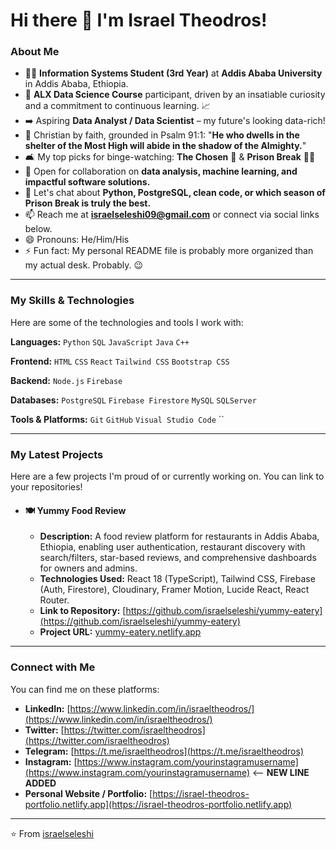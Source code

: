 # Hi there 👋 I'm Israel Theodros!

### About Me

- 👨‍💻 **Information Systems Student (3rd Year)** at **Addis Ababa University** in Addis Ababa, Ethiopia.
- 🌱 **ALX Data Science Course** participant, driven by an insatiable curiosity and a commitment to continuous learning. 📈
- ➡️ Aspiring **Data Analyst / Data Scientist** – my future's looking data-rich!
- 🙏 Christian by faith, grounded in Psalm 91:1: "**He who dwells in the shelter of the Most High will abide in the shadow of the Almighty.**"
- 🛋️ My top picks for binge-watching: **The Chosen** 🙏 & **Prison Break** 🏃‍♂️
- 🤝 Open for collaboration on **data analysis, machine learning, and impactful software solutions.**
- 💬 Let's chat about **Python, PostgreSQL, clean code, or which season of Prison Break is truly the best.**
- 📫 Reach me at **israelseleshi09@gmail.com** or connect via social links below.
- 😄 Pronouns: He/Him/His
- ⚡ Fun fact: My personal README file is probably more organized than my actual desk. Probably. 😉

---

### My Skills & Technologies

Here are some of the technologies and tools I work with:

**Languages:**
`Python` `SQL` `JavaScript` `Java` `C++` 

**Frontend:**
`HTML` `CSS` `React` `Tailwind CSS` `Bootstrap CSS`

**Backend:**
`Node.js` `Firebase`

**Databases:**
`PostgreSQL` `Firebase Firestore` `MySQL` `SQLServer`

**Tools & Platforms:**
`Git` `GitHub` `Visual Studio Code` ``

---

### My Latest Projects

Here are a few projects I'm proud of or currently working on. You can link to your repositories!

- #### 🍽️ Yummy Food Review
  - **Description:** A food review platform for restaurants in Addis Ababa, Ethiopia, enabling user authentication, restaurant discovery with search/filters, star-based reviews, and comprehensive dashboards for owners and admins.
  - **Technologies Used:** React 18 (TypeScript), Tailwind CSS, Firebase (Auth, Firestore), Cloudinary, Framer Motion, Lucide React, React Router.
  - **Link to Repository:** [https://github.com/israelseleshi/yummy-eatery](https://github.com/israelseleshi/yummy-eatery)
  - **Project URL:** [yummy-eatery.netlify.app](https://yummy-eatery.netlify.app)

---

### Connect with Me

You can find me on these platforms:

* **LinkedIn:** [https://www.linkedin.com/in/israeltheodros/](https://www.linkedin.com/in/israeltheodros/)
* **Twitter:** [https://twitter.com/israeltheodros](https://twitter.com/israeltheodros)
* **Telegram:** [https://t.me/israeltheodros](https://t.me/israeltheodros)
* **Instagram:** [https://www.instagram.com/yourinstagramusername](https://www.instagram.com/yourinstagramusername)  <-- **NEW LINE ADDED**
* **Personal Website / Portfolio:** [https://israel-theodros-portfolio.netlify.app](https://israel-theodros-portfolio.netlify.app)

---

⭐️ From [israelseleshi](https://github.com/israelseleshi)
